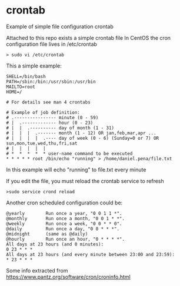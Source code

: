 # crontab
Example of simple file configuration crontab

Attached to this repo exists a simple crontab file
In CentOS the cron configuration file lives in /etc/crontab 

```
> sudo vi /etc/crontab
```

This a simple example:
```
SHELL=/bin/bash
PATH=/sbin:/bin:/usr/sbin:/usr/bin
MAILTO=root
HOME=/

# For details see man 4 crontabs

# Example of job definition:
# .---------------- minute (0 - 59)
# |  .------------- hour (0 - 23)
# |  |  .---------- day of month (1 - 31)
# |  |  |  .------- month (1 - 12) OR jan,feb,mar,apr ...
# |  |  |  |  .---- day of week (0 - 6) (Sunday=0 or 7) OR sun,mon,tue,wed,thu,fri,sat
# |  |  |  |  |
# *  *  *  *  * user-name command to be executed
* * * * * root /bin/echo "running" > /home/daniel.pena/file.txt
```

In this example will echo "running" to file.txt every minute 

If you edit the file, you must reload the crontab service to refresh
```
>sudo service crond reload
```

Another cron scheduled configuration could be:
```
@yearly        Run once a year, "0 0 1 1 *".
@monthly       Run once a month, "0 0 1 * *".
@weekly        Run once a week, "0 0 * * 0".
@daily         Run once a day, "0 0 * * *".
@midnight      (same as @daily)
@hourly        Run once an hour, "0 * * * *".
All days at 23 hours (and 0 minutes):
0 23 * * *
All days at 23 hours (and every minute between 23:00 and 23:59):
* 23 * * *
```

Some info extracted from https://www.pantz.org/software/cron/croninfo.html

